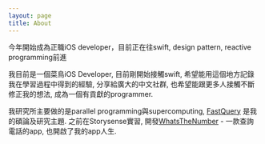 ```yaml
---
layout: page
title: About
---
```


<p class="message">
  今年開始成為正職iOS developer，目前正在往swift, design pattern, reactive programming前進
</p>

我目前是一個菜鳥iOS Developer, 目前剛開始接觸swift, 希望能用這個地方記錄我在學習過程中得到的經驗, 
分享給廣大的中文社群, 也希望能跟更多人接觸不斷修正我的想法, 成為一個有貢獻的programmer.

我研究所主要做的是parallel programming與supercomputing, 
[FastQuery](http://www-vis.lbl.gov/Events/SC05/HDF5FastQuery/) 是我的碩論及研究主題.
之前在Storysense實習, 開發[WhatsTheNumber](https://itunes.apple.com/tw/app/whatsthenumber-lite-qing-song/id466696570?l=zh&mt=8) - 一款查詢電話的app, 也開啟了我的app人生.